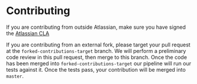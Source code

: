 # Contributing

If you are contributing from outside Atlassian, make sure you have signed the [Atlassian CLA](https://developer.atlassian.com/platform/open-source/contributor-license-agreement/)

If you are contributing from an external fork, please target your pull request at the `forked-contributions-target` branch. We will perform a preliminary code review
in this pull request, then merge to this branch. Once the code has been merged into `forked-contributions-target` our pipeline will run our tests against it. Once
the tests pass, your contribution will be merged into `master`.
